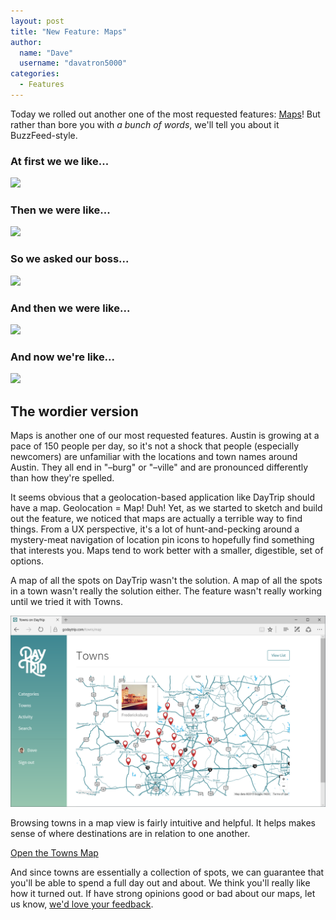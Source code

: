 ```yaml
---
layout: post
title: "New Feature: Maps"
author:
  name: "Dave"
  username: "davatron5000"
categories:
  - Features
---
```

Today we rolled out another one of the most requested features: [Maps](https://godaytrip.com/towns/map)! But rather than bore you with _a bunch of words_, we'll tell you about it BuzzFeed-style.

### At first we we like...

![](https://media.giphy.com/media/YKcx8ZaH5hZ2E/giphy.gif)

### Then we were like...
![](https://media.giphy.com/media/QZ5CgjoP0VrtS/giphy.gif)

### So we asked our boss...
![](https://media.giphy.com/media/jBvPmuBuzmjzW/giphy.gif)

### And then we were like...
![](https://media.giphy.com/media/gUlm9edDooQFy/giphy.gif)

### And now we're like...
![](https://media.giphy.com/media/8w7efnu1zAaoo/giphy.gif)

## The wordier version

Maps is another one of our most requested features. Austin is growing at a pace of 150 people per day, so it's not a shock that people (especially newcomers) are unfamiliar with the locations and town names around Austin. They all end in "&ndash;burg" or "&ndash;ville" and are pronounced differently than how they're spelled.

It seems obvious that a geolocation-based application like DayTrip should have a map. Geolocation = Map! Duh! Yet, as we started to sketch and build out the feature, we noticed that maps are actually a terrible way to find things. From a UX perspective, it's a lot of hunt-and-pecking around a mystery-meat navigation of location pin icons to hopefully find something that interests you. Maps tend to work better with a smaller, digestible, set of options.

A map of all the spots on DayTrip wasn't the solution. A map of all the spots in a town wasn't really the solution either. The feature wasn't really working until we tried it with Towns.

[![Screenshot of our Towns Map View](/assets/img/maps.png)](https://godaytrip.com/towns/map)

Browsing towns in a map view is fairly intuitive and helpful. It helps makes sense of where destinations are in relation to one another.

[Open the Towns Map](https://godaytrip.com/towns/map)

 And since towns are essentially a collection of spots, we can guarantee that you'll be able to spend a full day out and about. We think you'll really like how it turned out. If have strong opinions good or bad about our maps, let us know, [we'd love your feedback](https://docs.google.com/forms/d/1FG6_gaNWk_OLEnSMwQ76oXnDM4bpMlhF-pu0aA-s_zw/viewform?c=0&w=1).
